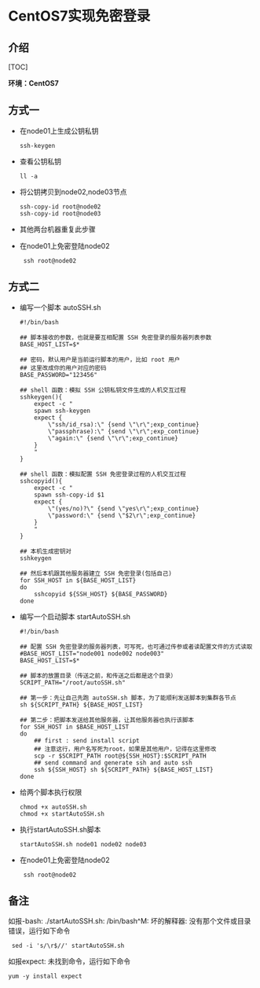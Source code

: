 # CentOS7实现免密登录

## 介绍

[TOC]

**环境：CentOS7**

## 方式一

- 在node01上生成公钥私钥

  ```shell
  ssh-keygen
  ```

- 查看公钥私钥

  ```shell
  ll -a
  ```

- 将公钥拷贝到node02,node03节点

  ```shell
  ssh-copy-id root@node02
  ssh-copy-id root@node03
  ```

- 其他两台机器重复此步骤

- 在node01上免密登陆node02

  ```shell
   ssh root@node02
  ```

## 方式二

- 编写一个脚本 autoSSH.sh

  ```shell
  #!/bin/bash
  
  ## 脚本接收的参数，也就是要互相配置 SSH 免密登录的服务器列表参数
  BASE_HOST_LIST=$*
  
  ## 密码，默认用户是当前运行脚本的用户，比如 root 用户
  ## 这里改成你的用户对应的密码
  BASE_PASSWORD="123456"
  
  ## shell 函数：模拟 SSH 公钥私钥文件生成的人机交互过程
  sshkeygen(){
      expect -c "
      spawn ssh-keygen
      expect {
          \"ssh/id_rsa):\" {send \"\r\";exp_continue}
          \"passphrase):\" {send \"\r\";exp_continue}
          \"again:\" {send \"\r\";exp_continue}
      }
      "
  }
  
  ## shell 函数：模拟配置 SSH 免密登录过程的人机交互过程
  sshcopyid(){
      expect -c "
      spawn ssh-copy-id $1
      expect {
          \"(yes/no)?\" {send \"yes\r\";exp_continue}
          \"password:\" {send \"$2\r\";exp_continue}
      }
      "
  }
  
  ## 本机生成密钥对
  sshkeygen
  
  ## 然后本机跟其他服务器建立 SSH 免密登录(包括自己)
  for SSH_HOST in ${BASE_HOST_LIST}
  do
      sshcopyid ${SSH_HOST} ${BASE_PASSWORD}
  done
  ```

- 编写一个启动脚本 startAutoSSH.sh

  ```shell
  #!/bin/bash
  
  ## 配置 SSH 免密登录的服务器列表，可写死，也可通过传参或者读配置文件的方式读取
  #BASE_HOST_LIST="node001 node002 node003"
  BASE_HOST_LIST=$*
  
  ## 脚本的放置目录（传送之前，和传送之后都是这个目录）
  SCRIPT_PATH="/root/autoSSH.sh"
  
  ## 第一步：先让自己先跑 autoSSH.sh 脚本，为了能顺利发送脚本到集群各节点
  sh ${SCRIPT_PATH} ${BASE_HOST_LIST}
  
  ## 第二步：把脚本发送给其他服务器，让其他服务器也执行该脚本
  for SSH_HOST in $BASE_HOST_LIST
  do
      ## first : send install script
      ## 注意这行，用户名写死为root，如果是其他用户，记得在这里修改
      scp -r $SCRIPT_PATH root@${SSH_HOST}:$SCRIPT_PATH
      ## send command and generate ssh and auto ssh
      ssh ${SSH_HOST} sh ${SCRIPT_PATH} ${BASE_HOST_LIST}
  done
  ```

- 给两个脚本执行权限

  ```shell
  chmod +x autoSSH.sh 
  chmod +x startAutoSSH.sh 
  ```

- 执行startAutoSSH.sh脚本

  ```
  startAutoSSH.sh node01 node02 node03
  ```

- 在node01上免密登陆node02

  ```
   ssh root@node02
  ```

## 备注

如报-bash: ./startAutoSSH.sh: /bin/bash^M: 坏的解释器: 没有那个文件或目录错误，运行如下命令

```shell
 sed -i 's/\r$//' startAutoSSH.sh
```

如报expect: 未找到命令，运行如下命令

```shell
yum -y install expect
```

